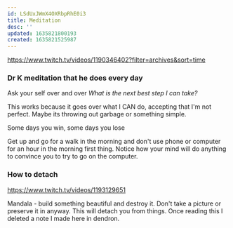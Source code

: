 ```yaml
---
id: LSdUxJWmX4OXRbpRhE0i3
title: Meditation
desc: ''
updated: 1635821800193
created: 1635821525987
---
```


https://www.twitch.tv/videos/1190346402?filter=archives&sort=time

### Dr K meditation that he does every day

Ask your self over and over _What is the next best step I can take?_

This works because it goes over what I CAN do, accepting that I'm not perfect. Maybe its throwing out garbage or something simple.

Some days you win, some days you lose

Get up and go for a walk in the morning and don't use phone or computer for an hour in the morning first thing. Notice how your mind will do anything to convince you to try to go on the computer.

### How to detach

https://www.twitch.tv/videos/1193129651

Mandala - build something beautiful and destroy it. Don't take a picture or preserve it in anyway. This will detach you from things. Once reading this I deleted a note I made here in dendron.
